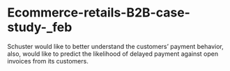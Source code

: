 # Ecommerce-retails-B2B-case-study-_feb
Schuster would like to better understand the customers’ payment behavior, also, would like to predict the likelihood of delayed payment against open invoices from its customers.

